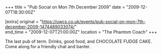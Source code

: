 +++
title = "Pub Social on Mon 7th December 2009"
date = "2009-12-07T18:30:00Z"

[extra]
original = "https://uwcs.co.uk/events/pub-social-on-mon-7th-december-2009-1474489033074/"    
end_time = "2009-12-07T21:00:00Z"
location = "The Phantom Coach"
+++

The last pub of term. Drinks, good food, and CHOCOLATE FUDGE CAKE. Come along for a friendly chat and banter.

